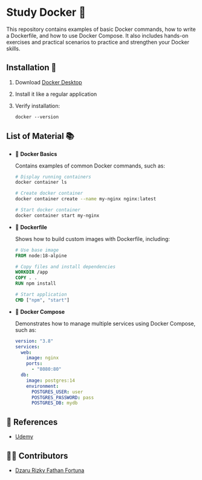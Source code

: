 # Study Docker 🐳

This repository contains examples of basic Docker commands, how to write a Dockerfile, and how to use Docker Compose. It also includes hands-on exercises and practical scenarios to practice and strengthen your Docker skills.

## Installation 🔧

1. Download [Docker Desktop](https://www.docker.com/get-started)
2. Install it like a regular application
3. Verify installation:

   ```
   docker --version
   ```


## List of Material 📚

* 📘 **Docker Basics**

  Contains examples of common Docker commands, such as:

  ```bash
  # Display running containers
  docker container ls

  # Create docker container
  docker container create --name my-nginx nginx:latest

  # Start docker container
  docker container start my-nginx
  ```
  
* 📗 **Dockerfile** 

  Shows how to build custom images with Dockerfile, including:

  ```dockerfile
  # Use base image
  FROM node:18-alpine

  # Copy files and install dependencies
  WORKDIR /app
  COPY . .
  RUN npm install

  # Start application
  CMD ["npm", "start"]
  ```
  
* 📙 **Docker Compose**

  Demonstrates how to manage multiple services using Docker Compose, such as:

  ```yaml
  version: "3.8"
  services:
    web:
      image: nginx
      ports:
        - "8080:80"
    db:
      image: postgres:14
      environment:
        POSTGRES_USER: user
        POSTGRES_PASSWORD: pass
        POSTGRES_DB: mydb
  ```

## 📍 References
* [Udemy](https://www.udemy.com/course/docker-pemula)


## 👨‍💻 Contributors
* [Dzaru Rizky Fathan Fortuna](https://www.linkedin.com/in/dzarurizky)
